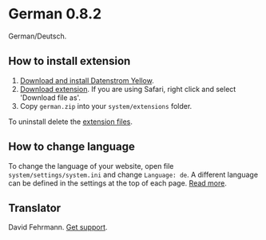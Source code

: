 German 0.8.2
============
German/Deutsch.

## How to install extension

1. [Download and install Datenstrom Yellow](https://github.com/datenstrom/yellow/).
2. [Download extension](https://github.com/datenstrom/yellow-extensions/raw/master/zip/german.zip). If you are using Safari, right click and select 'Download file as'.
3. Copy `german.zip` into your `system/extensions` folder.

To uninstall delete the [extension files](extension.ini).

## How to change language

To change the language of your website, open file `system/settings/system.ini` and change `Language: de`. A different language can be defined in the settings at the top of each page. [Read more](https://developers.datenstrom.se/help/adjusting-system#system-settings).

## Translator

David Fehrmann. [Get support](https://developers.datenstrom.se/help/support).
